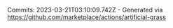 Commits: 2023-03-21T03:10:09.742Z - Generated via https://github.com/marketplace/actions/artificial-grass
<br>
